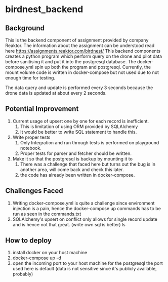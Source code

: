 # birdnest_backend

## Background

This is the backend component of assignment provided by company Reaktor.
The information about the assignment can be understood read here https://assignments.reaktor.com/birdnest/
This backend components creates a python program which perform query on the drone and pilot data before sanitising it
and put it into the postgresql database.
The docker-compose.yml spin up both the program and postgresql.
Currently, the mount volume code is written in docker-compose but not used due to not enough time for testing.

The data query and update is performed every 3 seconds because the drone data is updated at about every 2 seconds.

## Potential Improvement

1. Current usage of upsert one by one for each record is inefficient.
    1. This is limitation of using ORM provided by SQLAlchemy
    2. It would be better to write SQL statement to handle this.
2. Write proper tests
    1. Only Integration and run through tests is performed on playground notebook.
    2. Proper tests for parser and fetcher should be written.
3. Make it so that the postgresql is backup by mounting it to
    1. There was a challenge that faced here but turns out the bug is in another area, will come back and check this
       later.
    2. the code has already been written in docker-compose.

## Challenges Faced

1. Writing docker-compose.yml is quite a challenge since environment injection is a pain, hence the docker-compose up
   commands has to be run as seen in the commands.txt
2. SQLAlchemy's upsert on conflict only allows for single record update and is hence not that great. (write own sql is
   better)
ls
## How to deploy
1. install docker on your host machine 
2. docker-compose up -d
3. open the incoming port to your host machine for the postgresql the port used here is default (data is not sensitive since it's publicly available, probably)